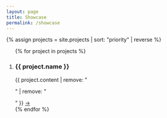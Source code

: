 ```yaml
---
layout: page
title: Showcase
permalink: /showcase
---
```


<style>
	.card {
		justify-content: flex-end;
		width: 30%;
		aspect-ratio: 3/2;
		background-color: #333333;
		background-size: cover;
		margin: 0;
		flex-grow: 1;
	}
	.card.big {
		min-width: 50%;
		max-width: 70%;
		aspect-ratio: 16/9;
	}
	.card figcaption {
		padding: 1.5em;
		background: linear-gradient(transparent, rgba(0, 0, 0, 0.75));
		text-shadow: 0 0 black;
	}
</style>

{% assign projects = site.projects | sort: "priority" | reverse %}

<section class="full-width">
	<ol class="grid" id="showcase-grid">
		{% for project in projects %}
		<li class="card{% if project.highlight %} big{%endif%}" style="background-image: url({{ project.image }})">
			<figcaption>
				<h3>{{ project.name }}</h3>
				<span>{{ project.content | remove: "<p>" | remove: "</p>" }}</span>
				<a href="{{ project.url }}" title="Link">→</a>
			</figcaption>
		</li>
		{% endfor %}
	</ol>
</section>
